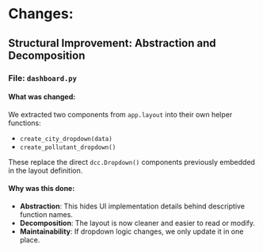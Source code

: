 # Changes:
## Structural Improvement: Abstraction and Decomposition

### File: `dashboard.py`

#### What was changed:
We extracted two components from `app.layout` into their own helper functions:

- `create_city_dropdown(data)`
- `create_pollutant_dropdown()`

These replace the direct `dcc.Dropdown()` components previously embedded in the layout definition.

#### Why was this done:
- **Abstraction**: This hides UI implementation details behind descriptive function names.
- **Decomposition**: The layout is now cleaner and easier to read or modify.
- **Maintainability**: If dropdown logic changes, we only update it in one place.

